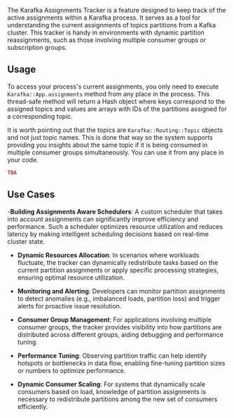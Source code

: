 The Karafka Assignments Tracker is a feature designed to keep track of the active assignments within a Karafka process. It serves as a tool for understanding the current assignments of topics partitions from a Kafka cluster. This tracker is handy in environments with dynamic partition reassignments, such as those involving multiple consumer groups or subscription groups.

## Usage

To access your process's current assignments, you only need to execute `Karafka::App.assignments` method from any place in the process. This thread-safe method will return a Hash object where keys correspond to the assigned topics and values are arrays with IDs of the partitions assigned for a corresponding topic.

It is worth pointing out that the topics are `Karafka::Routing::Topic` objects and not just topic names. This is done that way so the system supports providing you insights about the same topic if it is being consumed in multiple consumer groups simultaneously. You can use it from any place in your code.

```ruby
TBA
```

## Use Cases

-**Building Assignments Aware Schedulers**: A custom scheduler that takes into account assignments can significantly improve efficiency and performance. Such a scheduler optimizes resource utilization and reduces latency by making intelligent scheduling decisions based on real-time cluster state.

- **Dynamic Resources Allocation**: In scenarios where workloads fluctuate, the tracker can dynamically redistribute tasks based on the current partition assignments or apply specific processing strategies, ensuring optimal resource utilization.

- **Monitoring and Alerting**: Developers can monitor partition assignments to detect anomalies (e.g., imbalanced loads, partition loss) and trigger alerts for proactive issue resolution.

- **Consumer Group Management**: For applications involving multiple consumer groups, the tracker provides visibility into how partitions are distributed across different groups, aiding debugging and performance tuning.

- **Performance Tuning**: Observing partition traffic can help identify hotspots or bottlenecks in data flow, enabling fine-tuning partition sizes or numbers to optimize performance.

- **Dynamic Consumer Scaling**: For systems that dynamically scale consumers based on load, knowledge of partition assignments is necessary to redistribute partitions among the new set of consumers efficiently.
